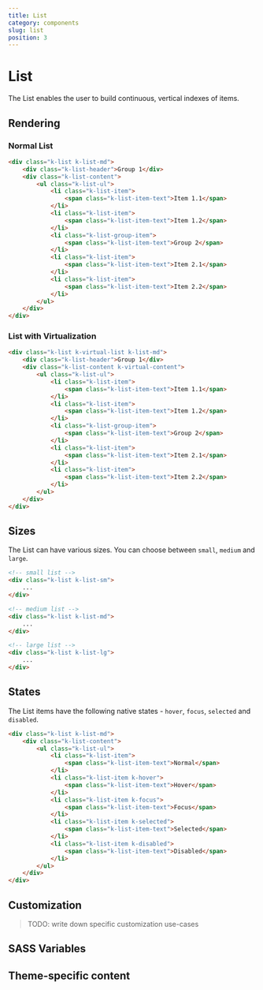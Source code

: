 ```yaml
---
title: List
category: components
slug: list
position: 3
---
```


# List

The List enables the user to build continuous, vertical indexes of items.

## Rendering

### Normal List

```html
<div class="k-list k-list-md">
    <div class="k-list-header">Group 1</div>
    <div class="k-list-content">
        <ul class="k-list-ul">
            <li class="k-list-item">
                <span class="k-list-item-text">Item 1.1</span>
            </li>
            <li class="k-list-item">
                <span class="k-list-item-text">Item 1.2</span>
            </li>
            <li class="k-list-group-item">
                <span class="k-list-item-text">Group 2</span>
            </li>
            <li class="k-list-item">
                <span class="k-list-item-text">Item 2.1</span>
            </li>
            <li class="k-list-item">
                <span class="k-list-item-text">Item 2.2</span>
            </li>
        </ul>
    </div>
</div>
```

### List with Virtualization

```html
<div class="k-list k-virtual-list k-list-md">
    <div class="k-list-header">Group 1</div>
    <div class="k-list-content k-virtual-content">
        <ul class="k-list-ul">
            <li class="k-list-item">
                <span class="k-list-item-text">Item 1.1</span>
            </li>
            <li class="k-list-item">
                <span class="k-list-item-text">Item 1.2</span>
            </li>
            <li class="k-list-group-item">
                <span class="k-list-item-text">Group 2</span>
            </li>
            <li class="k-list-item">
                <span class="k-list-item-text">Item 2.1</span>
            </li>
            <li class="k-list-item">
                <span class="k-list-item-text">Item 2.2</span>
            </li>
        </ul>
    </div>
</div>
```


## Sizes
The List can have various sizes. You can choose between `small`, `medium` and `large`.

```html
<!-- small list -->
<div class="k-list k-list-sm">
    ...
</div>

<!-- medium list -->
<div class="k-list k-list-md">
    ...
</div>

<!-- large list -->
<div class="k-list k-list-lg">
    ...
</div>
```


## States
The List items have the following native states - `hover`, `focus`, `selected` and `disabled`.

```html
<div class="k-list k-list-md">
    <div class="k-list-content">
        <ul class="k-list-ul">
            <li class="k-list-item">
                <span class="k-list-item-text">Normal</span>
            </li>
            <li class="k-list-item k-hover">
                <span class="k-list-item-text">Hover</span>
            </li>
            <li class="k-list-item k-focus">
                <span class="k-list-item-text">Focus</span>
            </li>
            <li class="k-list-item k-selected">
                <span class="k-list-item-text">Selected</span>
            </li>
            <li class="k-list-item k-disabled">
                <span class="k-list-item-text">Disabled</span>
            </li>
        </ul>
    </div>
</div>
```


## Customization

> TODO: write down specific customization use-cases

## SASS Variables

<import file="./packages/$THEME_NAME/scss/list/_variables.scss" />


## Theme-specific content

<import file="./packages/$THEME_NAME/scss/list/index.md" />
